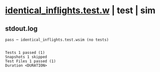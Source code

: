 # [identical_inflights.test.w](../../../../../examples/tests/valid/identical_inflights.test.w) | test | sim

## stdout.log
```log
pass ─ identical_inflights.test.wsim (no tests)
 
 
Tests 1 passed (1)
Snapshots 1 skipped
Test Files 1 passed (1)
Duration <DURATION>
```

